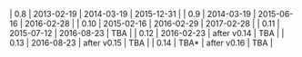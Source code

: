 | 0.8  | 2013-02-19 | 2014-03-19  | 2015-12-31 |
| 0.9  | 2014-03-19 | 2015-06-16  | 2016-02-28 |
| 0.10 | 2015-02-16 | 2016-02-29  | 2017-02-28 |
| 0.11 | 2015-07-12 | 2016-08-23  | TBA        |
| 0.12 | 2016-02-23 | after v0.14 | TBA        |
| 0.13 | 2016-08-23 | after v0.15 | TBA        |
| 0.14 | TBA*       | after v0.16 | TBA        |
